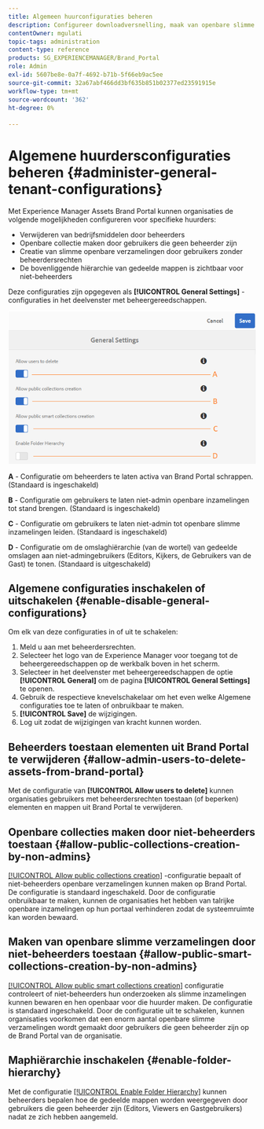 ```yaml
---
title: Algemeen huurconfiguraties beheren
description: Configureer downloadversnelling, maak van openbare slimme verzamelingen, maak van openbare verzamelingen en stel beheerders in staat elementen op huurders te verwijderen.
contentOwner: mgulati
topic-tags: administration
content-type: reference
products: SG_EXPERIENCEMANAGER/Brand_Portal
role: Admin
exl-id: 5607be8e-0a7f-4692-b71b-5f66eb9ac5ee
source-git-commit: 32a67abf466dd3bf635b851b02377ed23591915e
workflow-type: tm+mt
source-wordcount: '362'
ht-degree: 0%

---
```


# Algemene huurdersconfiguraties beheren {#administer-general-tenant-configurations}

Met Experience Manager Assets Brand Portal kunnen organisaties de volgende mogelijkheden configureren voor specifieke huurders:

* Verwijderen van bedrijfsmiddelen door beheerders
* Openbare collectie maken door gebruikers die geen beheerder zijn
* Creatie van slimme openbare verzamelingen door gebruikers zonder beheerdersrechten
* De bovenliggende hiërarchie van gedeelde mappen is zichtbaar voor niet-beheerders

Deze configuraties zijn opgegeven als **[!UICONTROL General Settings]** -configuraties in het deelvenster met beheergereedschappen.

![](assets/general-config.png)

**A** - Configuratie om beheerders te laten activa van Brand Portal schrappen. (Standaard is ingeschakeld)

**B** - Configuratie om gebruikers te laten niet-admin openbare inzamelingen tot stand brengen. (Standaard is ingeschakeld)

**C** - Configuratie om gebruikers te laten niet-admin tot openbare slimme inzamelingen leiden. (Standaard is ingeschakeld)

**D** - Configuratie om de omslaghiërarchie (van de wortel) van gedeelde omslagen aan niet-admingebruikers (Editors, Kijkers, de Gebruikers van de Gast) te tonen. (Standaard is uitgeschakeld)

## Algemene configuraties inschakelen of uitschakelen {#enable-disable-general-configurations}

Om elk van deze configuraties in of uit te schakelen:

1. Meld u aan met beheerdersrechten.
1. Selecteer het logo van de Experience Manager voor toegang tot de beheergereedschappen op de werkbalk boven in het scherm.
1. Selecteer in het deelvenster met beheergereedschappen de optie **[!UICONTROL General]** om de pagina **[!UICONTROL General Settings]** te openen.
1. Gebruik de respectieve knevelschakelaar om het even welke Algemene configuraties toe te laten of onbruikbaar te maken.
1. **[!UICONTROL Save]** de wijzigingen.
1. Log uit zodat de wijzigingen van kracht kunnen worden.

## Beheerders toestaan elementen uit Brand Portal te verwijderen {#allow-admin-users-to-delete-assets-from-brand-portal}

Met de configuratie van **[!UICONTROL Allow users to delete]** kunnen organisaties gebruikers met beheerdersrechten toestaan (of beperken) elementen en mappen uit Brand Portal te verwijderen.

## Openbare collecties maken door niet-beheerders toestaan {#allow-public-collections-creation-by-non-admins}

[[!UICONTROL Allow public collections creation]](../using/brand-portal-share-collection.md#main-pars-text-1915052376) -configuratie bepaalt of niet-beheerders openbare verzamelingen kunnen maken op Brand Portal. De configuratie is standaard ingeschakeld. Door de configuratie onbruikbaar te maken, kunnen de organisaties het hebben van talrijke openbare inzamelingen op hun portaal verhinderen zodat de systeemruimte kan worden bewaard.

## Maken van openbare slimme verzamelingen door niet-beheerders toestaan {#allow-public-smart-collections-creation-by-non-admins}

[[!UICONTROL Allow public smart collections creation]](../using/brand-portal-searching.md#main-pars-header-500620467) configuratie controleert of niet-beheerders hun onderzoeken als slimme inzamelingen kunnen bewaren en hen openbaar voor die huurder maken. De configuratie is standaard ingeschakeld. Door de configuratie uit te schakelen, kunnen organisaties voorkomen dat een enorm aantal openbare slimme verzamelingen wordt gemaakt door gebruikers die geen beheerder zijn op de Brand Portal van de organisatie.

<!-- 
## Allow download acceleration {#allow-download-acceleration}

[[!UICONTROL Allow download acceleration]](../using/accelerated-download.md) configuration lets the organizations to allow accelerated downloads of assets from Brand Portal and shared links, by integrating with IBM Aspera Connect that is an install-on-demand application. The application uses proprietary technology to remove TCP overheads.
-->

## Maphiërarchie inschakelen {#enable-folder-hierarchy}

Met de configuratie [[!UICONTROL Enable Folder Hierarchy]](../using/brand-portal-sharing-folders.md#non-admin-user-access-to-shared-folders) kunnen beheerders bepalen hoe de gedeelde mappen worden weergegeven door gebruikers die geen beheerder zijn (Editors, Viewers en Gastgebruikers) nadat ze zich hebben aangemeld.

